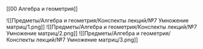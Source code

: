[[00 Алгебра и геометрия]]

![[Предметы/Алгебра и геометрия/Конспекты лекций/№7 Умножение матриц/1.png]]
![[Предметы/Алгебра и геометрия/Конспекты лекций/№7 Умножение матриц/2.png]]
![[Предметы/Алгебра и геометрия/Конспекты лекций/№7 Умножение матриц/3.png]]